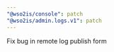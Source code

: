 ```yaml
---
"@wso2is/console": patch
"@wso2is/admin.logs.v1": patch
---
```


Fix bug in remote log publish form
